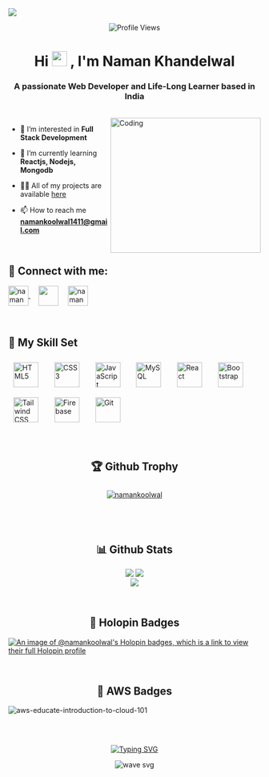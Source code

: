 <img align="center" src="https://user-images.githubusercontent.com/99413629/212354977-f1982553-e8c9-4fd8-8605-b06907901eec.gif">

<div align=center>     
      
![Profile Views](https://komarev.com/ghpvc/?username=namankoolwal&color=219ebc&style=flat)
</div>

<div align="center"> 
<h1> Hi <img src="https://user-images.githubusercontent.com/99413629/212355689-3911cc66-da6d-4432-abfb-864fdaf544c3.gif" width="30"> , I'm Naman Khandelwal </h1>
</div>

<h3 align="center">A passionate Web Developer and Life-Long Learner based in India</h3>
<br>

<img align="right" alt="Coding" height="270" width="300" src="https://user-images.githubusercontent.com/99413629/212356179-72d0d750-710a-4077-8c79-34b55d6eb954.gif">

- 👀 I’m interested in **Full Stack Development**

- 🌱 I’m currently learning **Reactjs, Nodejs, Mongodb**

- 👨‍💻 All of my projects are available [here](https://portfolio-namank.vercel.app/)

- 📫 How to reach me **namankoolwal1411@gmail.com**


<br>

<h2 align="left"> 💬 <b>Connect with me:</b></h2>
<p align="left">  
<a href="https://www.linkedin.com/in/naman-khandelwal-568971189/" target="_blank"><img align="center" src="https://raw.githubusercontent.com/rahuldkjain/github-profile-readme-generator/master/src/images/icons/Social/linked-in-alt.svg" alt="naman khandelwal" height="40" width="40" /> </a>
&nbsp; &nbsp;
<a href="https://www.instagram.com/naman_koolwal/" target="_blank"><img align="center" src="https://raw.githubusercontent.com/rahuldkjain/github-profile-readme-generator/master/src/images/icons/Social/instagram.svg" height="40" width="40" /></a>
&nbsp; &nbsp; 
<a href="https://twitter.com/NAMANKH31936926" target="blank"><img align="center" src="https://raw.githubusercontent.com/rahuldkjain/github-profile-readme-generator/master/src/images/icons/Social/twitter.svg" alt="naman khandelwal" height="40" width="40" /></a>
</p>
&nbsp; &nbsp; 
      
<h2 align="left"><b>🎇 My Skill Set</b></h2>
<div align="left">  
<a href="https://en.wikipedia.org/wiki/HTML5" target="_blank"><img style="margin: 10px" src="https://profilinator.rishav.dev/skills-assets/html5-original-wordmark.svg" alt="HTML5" height="50" /></a>  &nbsp; 
<a href="https://www.w3schools.com/css/" target="_blank"><img style="margin: 10px" src="https://profilinator.rishav.dev/skills-assets/css3-original-wordmark.svg" alt="CSS3" height="50" /></a> &nbsp;   
<a href="https://www.javascript.com/" target="_blank"><img style="margin: 10px" src="https://profilinator.rishav.dev/skills-assets/javascript-original.svg" alt="JavaScript" height="50" /></a> &nbsp;  
<a href="https://www.mysql.com/" target="_blank"><img style="margin: 10px" src="https://profilinator.rishav.dev/skills-assets/mysql-original-wordmark.svg" alt="MySQL" height="50" /></a> &nbsp; 
<a href="https://reactjs.org/" target="_blank"><img style="margin: 10px" src="https://profilinator.rishav.dev/skills-assets/react-original-wordmark.svg" alt="React" height="50" /></a> &nbsp; 
<a href="https://getbootstrap.com/docs/3.4/javascript/" target="_blank"><img style="margin: 10px" src="https://profilinator.rishav.dev/skills-assets/bootstrap-plain.svg" alt="Bootstrap" height="50" /></a>  &nbsp; 
<a href="https://www.tailwindcss.com/" target="_blank"><img style="margin: 10px" src="https://profilinator.rishav.dev/skills-assets/tailwindcss.svg" alt="Tailwind CSS" height="50" /></a> &nbsp;  
<a href="https://firebase.google.com/" target="_blank"><img style="margin: 10px" src="https://profilinator.rishav.dev/skills-assets/firebase.png" alt="Firebase" height="50" /></a> &nbsp;       
<a href="https://github.com/" target="_blank"><img style="margin: 10px" src="https://profilinator.rishav.dev/skills-assets/git-scm-icon.svg" alt="Git" height="50" /></a> &nbsp;  
</div>
<br/> </br> 

<h2 align="center"><b>🏆 Github Trophy</b></h2>
<p align="center"> <a href="https://github.com/ryo-ma/github-profile-trophy"><img src="https://github-profile-trophy.vercel.app/?username=namankoolwal&theme=onedark" style="margin: 10px" alt="namankoolwal" /></a> </p>
<br> <br>

<h2 align="center"><b>📊 Github Stats</b></h2>
<p align="center">
<img  src="https://github-readme-streak-stats.herokuapp.com/?user=namankoolwal&currStreakNum=2FD3EB&fire=pink&sideLabels=F00&theme=highcontrast&sideLabels=f77f00"/>
<img  src="https://github-readme-stats.vercel.app/api?username=namankoolwal&show_icons=true&locale=en&theme=highcontrast&sideLabels=F00"/><br>
<img  src="https://github-readme-stats.vercel.app/api/top-langs?username=namankoolwal&show_icons=true&locale=en&theme=highcontrast&langs_count=6&layout=compact"/>
</p>
<br>

<h2 align="center"><b>📛 Holopin Badges</b></h2>

[![An image of @namankoolwal's Holopin badges, which is a link to view their full Holopin profile](https://holopin.me/namankoolwal)](https://holopin.io/@namankoolwal)

<br>

<h2 align="center"><b>🎇 AWS Badges</b></h2>
<div align="left"> 
      
![aws-educate-introduction-to-cloud-101](https://github.com/namankoolwal/namankoolwal/assets/104143943/33e73087-0498-4356-b2a8-1bfe465dcc9c)

</div>

<h2 align="center"></h2>

<br>

<!--<img src="https://raw.githubusercontent.com/namankoolwal/namankoolwal/output/snake.svg" alt="Snake animation" />-->

<div align="center">

[![Typing SVG](https://readme-typing-svg.herokuapp.com?font=arial&size=30&color=CBC0D3&background=1982C400&center=true&lines=%E2%9A%A1%EF%B8%8FStay+awesome!%E2%9A%A1%EF%B8%8F;%E2%9D%A4%EF%B8%8F+Have+a+nice+day+%E2%9D%A4%EF%B8%8F)](https://git.io/typing-svg)

</div>

<p align="center"> <img src="https://user-images.githubusercontent.com/99413629/212357396-fe1a483f-6269-43ea-bfe9-06099f7c0c87.svg" alt="wave svg" />
</p>

